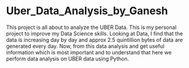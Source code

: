 # Uber_Data_Analysis_by_Ganesh
This project is all about to analyze the UBER Data. This is my personal project to improve my Data Science skills. Looking at Data, I find that the data is increasing day by day and approx 2.5 quintillion bytes of data are generated every day. Now, from this data analysis and get useful information which is most important and to understand that here we perform data analysis on UBER data using Python.
